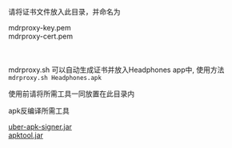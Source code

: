 请将证书文件放入此目录，并命名为

mdrproxy-key.pem <br />
mdrproxy-cert.pem
<br />
<br />
<br />

mdrproxy.sh 可以自动生成证书并放入Headphones app中, 使用方法<br />
`mdrproxy.sh Headphones.apk`

使用前请将所需工具一同放置在此目录内

apk反编译所需工具

[uber-apk-signer.jar](https://github.com/patrickfav/uber-apk-signer) <br />
[apktool.jar](https://github.com/iBotPeaches/Apktool)